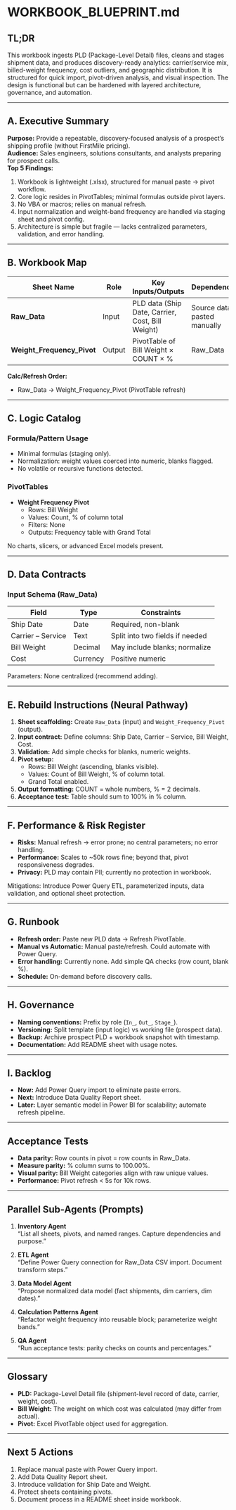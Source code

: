 # WORKBOOK_BLUEPRINT.md

## TL;DR
This workbook ingests PLD (Package-Level Detail) files, cleans and stages shipment data, and produces discovery-ready analytics: carrier/service mix, billed-weight frequency, cost outliers, and geographic distribution. It is structured for quick import, pivot-driven analysis, and visual inspection. The design is functional but can be hardened with layered architecture, governance, and automation.

---

## A. Executive Summary
**Purpose:** Provide a repeatable, discovery-focused analysis of a prospect’s shipping profile (without FirstMile pricing).  
**Audience:** Sales engineers, solutions consultants, and analysts preparing for prospect calls.  
**Top 5 Findings:**
1. Workbook is lightweight (.xlsx), structured for manual paste → pivot workflow.
2. Core logic resides in PivotTables; minimal formulas outside pivot layers.
3. No VBA or macros; relies on manual refresh.
4. Input normalization and weight-band frequency are handled via staging sheet and pivot config.
5. Architecture is simple but fragile — lacks centralized parameters, validation, and error handling.

---

## B. Workbook Map

| Sheet Name              | Role       | Key Inputs/Outputs                  | Dependencies              |
|--------------------------|------------|-------------------------------------|---------------------------|
| **Raw_Data**            | Input      | PLD data (Ship Date, Carrier, Cost, Bill Weight) | Source data pasted manually |
| **Weight_Frequency_Pivot** | Output    | PivotTable of Bill Weight × COUNT × % | Raw_Data                  |

**Calc/Refresh Order:**  
- Raw_Data → Weight_Frequency_Pivot (PivotTable refresh)

---

## C. Logic Catalog

### Formula/Pattern Usage
- Minimal formulas (staging only).  
- Normalization: weight values coerced into numeric, blanks flagged.  
- No volatile or recursive functions detected.

### PivotTables
- **Weight Frequency Pivot**  
  - Rows: Bill Weight  
  - Values: Count, % of column total  
  - Filters: None  
  - Outputs: Frequency table with Grand Total  

No charts, slicers, or advanced Excel models present.

---

## D. Data Contracts

### Input Schema (Raw_Data)
| Field              | Type     | Constraints |
|--------------------|----------|-------------|
| Ship Date          | Date     | Required, non-blank |
| Carrier – Service  | Text     | Split into two fields if needed |
| Bill Weight        | Decimal  | May include blanks; normalize |
| Cost               | Currency | Positive numeric |

Parameters: None centralized (recommend adding).

---

## E. Rebuild Instructions (Neural Pathway)

1. **Sheet scaffolding:** Create `Raw_Data` (input) and `Weight_Frequency_Pivot` (output).  
2. **Input contract:** Define columns: Ship Date, Carrier – Service, Bill Weight, Cost.  
3. **Validation:** Add simple checks for blanks, numeric weights.  
4. **Pivot setup:**  
   - Rows: Bill Weight (ascending, blanks visible).  
   - Values: Count of Bill Weight, % of column total.  
   - Grand Total enabled.  
5. **Output formatting:** COUNT = whole numbers, % = 2 decimals.  
6. **Acceptance test:** Table should sum to 100% in % column.  

---

## F. Performance & Risk Register

- **Risks:** Manual refresh → error prone; no central parameters; no error handling.  
- **Performance:** Scales to ~50k rows fine; beyond that, pivot responsiveness degrades.  
- **Privacy:** PLD may contain PII; currently no protection in workbook.  

Mitigations: Introduce Power Query ETL, parameterized inputs, data validation, and optional sheet protection.

---

## G. Runbook

- **Refresh order:** Paste new PLD data → Refresh PivotTable.  
- **Manual vs Automatic:** Manual paste/refresh. Could automate with Power Query.  
- **Error handling:** Currently none. Add simple QA checks (row count, blank %).  
- **Schedule:** On-demand before discovery calls.  

---

## H. Governance

- **Naming conventions:** Prefix by role (`In_`, `Out_`, `Stage_`).  
- **Versioning:** Split template (input logic) vs working file (prospect data).  
- **Backup:** Archive prospect PLD + workbook snapshot with timestamp.  
- **Documentation:** Add README sheet with usage notes.  

---

## I. Backlog

- **Now:** Add Power Query import to eliminate paste errors.  
- **Next:** Introduce Data Quality Report sheet.  
- **Later:** Layer semantic model in Power BI for scalability; automate refresh pipeline.  

---

## Acceptance Tests

- **Data parity:** Row counts in pivot = row counts in Raw_Data.  
- **Measure parity:** % column sums to 100.00%.  
- **Visual parity:** Bill Weight categories align with raw unique values.  
- **Performance:** Pivot refresh < 5s for 10k rows.  

---

## Parallel Sub-Agents (Prompts)

1. **Inventory Agent**  
   “List all sheets, pivots, and named ranges. Capture dependencies and purpose.”  

2. **ETL Agent**  
   “Define Power Query connection for Raw_Data CSV import. Document transform steps.”  

3. **Data Model Agent**  
   “Propose normalized data model (fact shipments, dim carriers, dim dates).”  

4. **Calculation Patterns Agent**  
   “Refactor weight frequency into reusable block; parameterize weight bands.”  

5. **QA Agent**  
   “Run acceptance tests: parity checks on counts and percentages.”  

---

## Glossary

- **PLD:** Package-Level Detail file (shipment-level record of date, carrier, weight, cost).  
- **Bill Weight:** The weight on which cost was calculated (may differ from actual).  
- **Pivot:** Excel PivotTable object used for aggregation.  

---

## Next 5 Actions

1. Replace manual paste with Power Query import.  
2. Add Data Quality Report sheet.  
3. Introduce validation for Ship Date and Weight.  
4. Protect sheets containing pivots.  
5. Document process in a README sheet inside workbook.  

